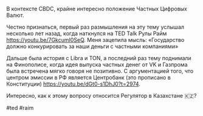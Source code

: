 
В контексте СBDC, крайне интересно положение Частных Цифровых Валют.

Честно признаться, первый раз размышления на эту тему услышал несколько лет назад, когда наткнулся на ТЕD Talk Рулы Райм https://youtu.be/7GkcumI0SeQ. Меня зацепила мысль:
«Государство должно конкурировать за наши деньги с частными компаниями»

Дальше была история c Libra и TON, а последний раз тему поднимали на Финополисе, когда идея выпуска частных денег от VK и Газпрома была встречена мягко говоря не позитивно. С аргументацией того, что центром эмиссии в РФ является Центробанк (это прописано в Конституции) https://youtu.be/dGt0-s1DhJ0?t=2974.

Интересно, как к этому вопросу относится Регулятор в Казахстане 🇰🇿?

#ted #raim 